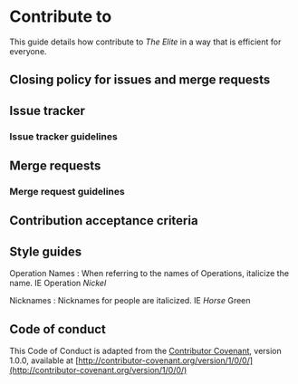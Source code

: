 # Contribute to

This guide details how contribute to _The Elite_ in a way that is efficient for everyone.

## Closing policy for issues and merge requests

## Issue tracker

### Issue tracker guidelines

## Merge requests

### Merge request guidelines

## Contribution acceptance criteria

## Style guides

Operation Names
: When referring to the names of Operations, italicize the name. IE Operation _Nickel_

Nicknames
: Nicknames for people are italicized. IE _Horse_ Green

## Code of conduct

This Code of Conduct is adapted from the [Contributor Covenant](http:contributor-covenant.org), version 1.0.0, available at [http://contributor-covenant.org/version/1/0/0/](http://contributor-covenant.org/version/1/0/0/)
